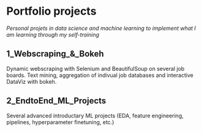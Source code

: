 <h1> Portfolio projects </h1>

*Personal projets in data science and machine learning to implement what I am learning through my self-training*

<h2> 1_Webscraping_&_Bokeh </h2>

Dynamic webscraping with Selenium and BeautifulSoup on several job boards. Text mining, aggregation of indivual job databases and interactive DataViz with bokeh.

<h2> 2_EndtoEnd_ML_Projects </h2>

Several advanced introductary ML projects (EDA, feature engineering, pipelines, hyperparameter finetuning, etc.)